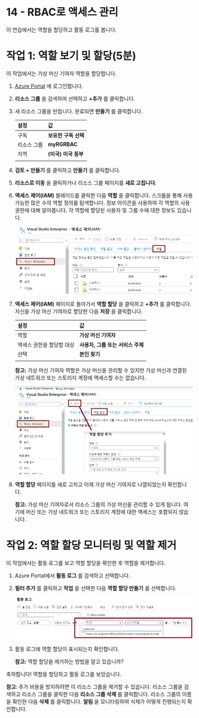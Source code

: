 ﻿---
wts:
    title: '14 - RBAC로 액세스 관리(5분)'
    module: '모듈 05: ID, 거버넌스, 개인 정보 보호 및 규정 준수 기능에 대해 설명하기'
---
# 14 - RBAC로 액세스 관리

이 연습에서는 역할을 할당하고 활동 로그를 봅니다. 

# 작업 1: 역할 보기 및 할당(5분)

이 작업에서는 가상 머신 기여자 역할을 할당합니다. 

1. [Azure Portal](https://portal.azure.com) 에 로그인합니다.

2. **리소스 그룹** 을 검색하여 선택하고 **+추가** 를 클릭합니다.

3. 새 리소스 그룹을 만듭니다. 완료되면 **만들기** 를 클릭합니다. 

    | 설정 | 값 |
    | -- | -- |
    | 구독 | **보유한 구독 선택** |
    | 리소스 그룹 | **myRGRBAC** |
    | 지역 | **(미국) 미국 동부** |
    | | |

4. **검토 + 만들기** 를 클릭하고 **만들기** 를 클릭합니다.

5. **리소스로 이동** 을 클릭하거나 리소스 그룹 페이지를 **새로 고칩니다**. 

6. **액세스 제어(IAM)** 블레이드를 클릭한 다음 **역할** 을 클릭합니다. 스크롤을 통해 사용 가능한 많은 수의 역할 정의를 탐색합니다. 정보 아이콘을 사용하여 각 역할의 사용 권한에 대해 알아봅니다. 각 역할에 할당된 사용자 및 그룹 수에 대한 정보도 있습니다.

    ![IAM 역할 블레이드의 스크린샷. 소유자, 기여자 및 읽기 권한자 역할이 표시되어 있습니다.](../images/1501.png)

7. **액세스 제어(IAM)** 페이지로 돌아가서 **역할 할당** 을 클릭하고 **+추가** 를 클릭합니다. 자신을 가상 머신 기여자로 할당한 다음 **저장** 을 클릭합니다. 

    | 설정 | 값 |
    | -- | -- |
    | 역할 | **가상 머신 기여자** |
    | 액세스 권한을 할당할 대상 | **사용자, 그룹 또는 서비스 주체** |
    | 선택 | **본인 찾기** |
    | | |

    **참고:** 가상 머신 기여자 역할은 가상 머신을 관리할 수 있지만 가상 머신과 연결된 가상 네트워크 또는 스토리지 계정에 액세스할 수는 없습니다.

    ![필요한 정보가 입력된 역할 할당 추가 페이지의 스크린샷.](../images/1502.png)

8. **역할 할당** 페이지를 새로 고치고 이제 가상 머신 기여자로 나열되었는지 확인합니다. 

    **참고:** 가상 머신 기여자로서 리소스 그룹의 가상 머신을 관리할 수 있게 됩니다. 여기에 머신 또는 가상 네트워크 또는 스토리지 계정에 대한 액세스는 포함되지 않습니다. 

# 작업 2: 역할 할당 모니터링 및 역할 제거

이 작업에서는 활동 로그를 보고 역할 할당을 확인한 후 역할을 제거합니다. 

1. Azure Portal에서 **활동 로그** 를 검색하고 선택합니다.

2. **필터 추가** 를 클릭하고 **작업** 을 선택한 다음 **역할 할당 만들기** 를 선택합니다.

    ![구성된 필터가 포함된 활동 로그 페이지의 스크린샷.](../images/1503.png)

3. 활동 로그에 역할 할당이 표시되는지 확인합니다. 

    **참고:** 역할 할당을 제거하는 방법을 알고 있습니까?

축하합니다! 역할을 할당하고 활동 로그를 보았습니다. 

**참고**: 추가 비용을 방지하려면 이 리소스 그룹을 제거할 수 있습니다. 리소스 그룹을 검색하고 리소스 그룹을 클릭한 다음 **리소스 그룹 삭제** 를 클릭합니다. 리소스 그룹의 이름을 확인한 다음 **삭제** 를 클릭합니다. **알림** 을 모니터링하여 삭제가 어떻게 진행되는지 확인합니다.


